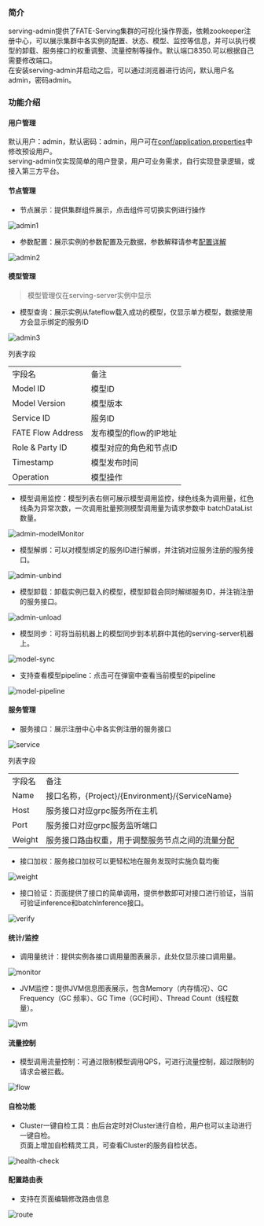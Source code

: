 ### 简介
serving-admin提供了FATE-Serving集群的可视化操作界面，依赖zookeeper注册中心，可以展示集群中各实例的配置、状态、模型、监控等信息，并可以执行模型的卸载、服务接口的权重调整、流量控制等操作。默认端口8350.可以根据自己需要修改端口。  
在安装serving-admin并启动之后，可以通过浏览器进行访问，默认用户名 admin，密码admin。

### 功能介绍
#### 用户管理
默认用户：admin，默认密码：admin，用户可在[conf/application.properties](config/admin.md)中修改预设用户。    
serving-admin仅实现简单的用户登录，用户可业务需求，自行实现登录逻辑，或接入第三方平台。

#### 节点管理
* 节点展示：提供集群组件展示，点击组件可切换实例进行操作  

![admin1](../img/admin1.jpg)

* 参数配置：展示实例的参数配置及元数据，参数解释请参考[配置详解](../config/admin.md)

![admin2](../img/admin2.jpg)

#### 模型管理
>模型管理仅在serving-server实例中显示

* 模型查询：展示实例从fateflow载入成功的模型，仅显示单方模型，数据使用方会显示绑定的服务ID

![admin3](../img/admin-model.jpg)

列表字段
<table>
  <tr>
    <td>字段名</td>
    <td>备注</td>
  </tr>
  <tr>
    <td>Model ID</td>
    <td>模型ID</td>
  </tr>
  <tr>
    <td>Model Version</td>
    <td>模型版本</td>
  </tr>
  <tr>
    <td>Service ID</td>
    <td>服务ID</td>
  </tr>
  <tr>
    <td>FATE Flow Address</td>
    <td>发布模型的flow的IP地址</td>
  </tr>
  <tr>
    <td>Role & Party ID</td>
    <td>模型对应的角色和节点ID</td>
  </tr>
  <tr>
    <td>Timestamp</td>
    <td>模型发布时间</td>
  </tr>
  <tr>
    <td>Operation</td>
    <td>模型操作</td>
  </tr>
</table>


* 模型调用监控：模型列表右侧可展示模型调用监控，绿色线条为调用量，红色线条为异常次数，一次调用批量预测模型调用量为请求参数中 batchDataList 数量。

![admin-modelMonitor](../img/model_monitor.jpg)

* 模型解绑：可以对模型绑定的服务ID进行解绑，并注销对应服务注册的服务接口。

![admin-unbind](../img/unbind.jpg)

* 模型卸载：卸载实例已载入的模型，模型卸载会同时解绑服务ID，并注销注册的服务接口。

![admin-unload](../img/unload.jpg)

* 模型同步：可将当前机器上的模型同步到本机群中其他的serving-server机器上。

![model-sync](../img/model_sync.jpg)

* 支持查看模型pipeline：点击可在弹窗中查看当前模型的pipeline

![model-pipeline](../img/model-pipeline.jpg)

#### 服务管理
* 服务接口：展示注册中心中各实例注册的服务接口    

![service](../img/service.jpg)

 
列表字段  
<table>
  <tr>
    <td>字段名</td>
    <td>备注</td>
  </tr>
  <tr>
    <td>Name</td>
    <td>接口名称，{Project}/{Environment}/{ServiceName}</td>
  </tr>
  <tr>
    <td>Host</td>
    <td>服务接口对应grpc服务所在主机</td>
  </tr>
  <tr>
    <td>Port</td>
    <td>服务接口对应grpc服务监听端口</td>
  </tr>
  <tr>
    <td>Weight</td>
    <td>服务接口路由权重，用于调整服务节点之间的流量分配</td>
  </tr>
</table>

* 接口加权：服务接口加权可以更轻松地在服务发现时实施负载均衡

![weight](../img/weight.jpg)

* 接口验证：页面提供了接口的简单调用，提供参数即可对接口进行验证，当前可验证inference和batchInference接口。

![verify](../img/verify.jpg)

#### 统计/监控
* 调用量统计：提供实例各接口调用量图表展示，此处仅显示接口调用量。

![monitor](../img/monitor.jpg)

* JVM监控：提供JVM信息图表展示，包含Memory（内存情况）、GC Frequency（GC 频率）、GC Time（GC时间）、Thread Count（线程数量）。

![jvm](../img/jvm.jpg)

#### 流量控制
* 模型调用流量控制：可通过限制模型调用QPS，可进行流量控制，超过限制的请求会被拦截。

![flow](../img/flowControl.jpg)

#### 自检功能
* Cluster一键自检工具：由后台定时对Cluster进行自检，用户也可以主动进行一键自检。   
页面上增加自检精灵工具，可查看Cluster的服务自检状态。
  
![health-check](../img/health-check.jpg)

#### 配置路由表
* 支持在页面编辑修改路由信息

![route](../img/gen-route.jpg)


